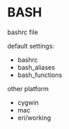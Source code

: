 BASH
=====

bashrc file

default settings:

* bashrc
* bash_aliases
* bash_functions

other platform
* cygwin 
* mac 
* eri/working
